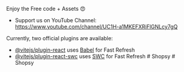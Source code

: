 Enjoy the Free code + Assets 😍

  - Support us on YouTube Channel: https://www.youtube.com/channel/UC1H-a1MKEFXRiFlGNLcy7gQ


Currently, two official plugins are available:

- [@vitejs/plugin-react](https://github.com/vitejs/vite-plugin-react/blob/main/packages/plugin-react/README.md) uses [Babel](https://babeljs.io/) for Fast Refresh
- [@vitejs/plugin-react-swc](https://github.com/vitejs/vite-plugin-react-swc) uses [SWC](https://swc.rs/) for Fast Refresh
#   S h o p s y  
 #   S h o p s y  
 